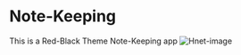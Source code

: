 # Note-Keeping
This is a Red-Black Theme Note-Keeping app
![Hnet-image](https://user-images.githubusercontent.com/74411873/125917779-c8306738-64e7-47b6-8b37-0dd8851ffe6a.gif)

